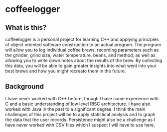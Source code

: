 # coffeelogger
## What is this?
coffeelogger is a personal project for learning C++ and applying principles of object oriented software construction to an actual program. The program will allow you to log individual coffee brews, recording parameters such as the grinder, grind size, water temperature, beans, and method, as well as allowing you to write down notes about the results of the brew. By collecting this data, you will be able to gain greater insights into what went into your best brews and how you might recreate them in the future.

## Background
I have never worked with C++ before, though I have some experience with C and a basic understanding of low level RISC architecture. I have also worked with Java in the past to a significant degree. I think the main challenges of this project will be to apply statistical analysis and to graph the data that the user records. Persistence might also be a challenge as I have never worked with CSV files which I suspect I will have to use here.